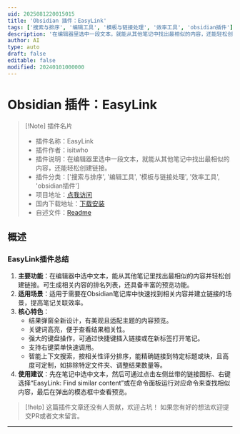 ```yaml
---
uid: 2025081220015015
title: 'Obsidian 插件：EasyLink'
tags: ['搜索与排序', '编辑工具', '模板与链接处理', '效率工具', 'obsidian插件']
description: '在编辑器里选中一段文本，就能从其他笔记中找出最相似的内容，还能轻松创建链接。'
author: AI
type: auto
draft: false
editable: false
modified: 20240101000000
---
```


# Obsidian 插件：EasyLink

> [!Note] 插件名片
> - 插件名称：EasyLink
> - 插件作者：isitwho
> - 插件说明：在编辑器里选中一段文本，就能从其他笔记中找出最相似的内容，还能轻松创建链接。
> - 插件分类：['搜索与排序', '编辑工具', '模板与链接处理', '效率工具', 'obsidian插件']
> - 项目地址：[点我访问](https://github.com/isitwho/EasyLink)
> - 国内下载地址：[下载安装](https://pkmer.cn/products/plugin/pluginMarket/?easylink)
> - 自述文件：[Readme](https://ghproxy.net/https://raw.githubusercontent.com/isitwho/EasyLink/master/README.md)



## 概述

### EasyLink插件总结
1. **主要功能**：在编辑器中选中文本，能从其他笔记里找出最相似的内容并轻松创建链接。可生成相关内容的排名列表，还具备丰富的预览功能。
2. **适用场景**：适用于需要在Obsidian笔记库中快速找到相关内容并建立链接的场景，提高笔记关联效率。
3. **核心特色**：
    - 结果弹窗全新设计，有美观且适配主题的内容预览。
    - 关键词高亮，便于查看结果相关性。
    - 强大的键盘操作，可通过快捷键插入链接或在新标签打开笔记。
    - 支持右键菜单快速调用。
    - 智能上下文搜索，按相关性评分排序，能精确链接到特定标题或块，且高度可定制，如排除特定文件夹、调整结果数量等。
4. **使用建议**：先在笔记中选中文本，然后可通过点击左侧丝带的链接图标、右键选择“EasyLink: Find similar content”或在命令面板运行对应命令来查找相似内容，最后在弹出的模态框中查看预览。


> [!help] 
> 这篇插件文章还没有人贡献，欢迎占坑！
> 如果您有好的想法欢迎提交PR或者文末留言。
> 

---


